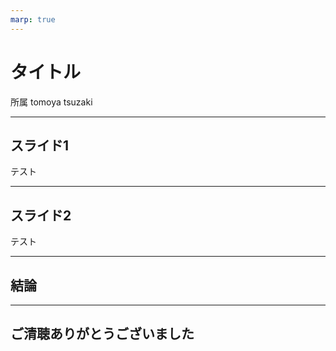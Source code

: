 ```yaml
---
marp: true
---
```


# タイトル

所属
tomoya tsuzaki

---

## スライド1

テスト

---

## スライド2

テスト

---

## 結論

---

## ご清聴ありがとうございました
